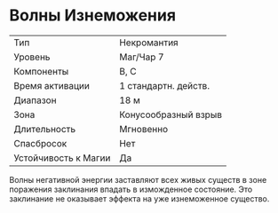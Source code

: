 
# Волны Изнеможения

| | |
|---|---|
|Тип|Некромантия|
|Уровень| Маг/Чар 7|
|Компоненты| В, С|
|Время активации| 1 стандартн. действ.|
|Диапазон| 18 м|
|Зона| Конусообразный взрыв|
|Длительность| Мгновенно|
|Спасбросок| Нет|
|Устойчивость к Магии| Да|

Волны негативной энергии заставляют всех живых существ в зоне поражения заклинания впадать в изможденное состояние. Это заклинание не оказывает эффекта на уже изнеможенное существо.